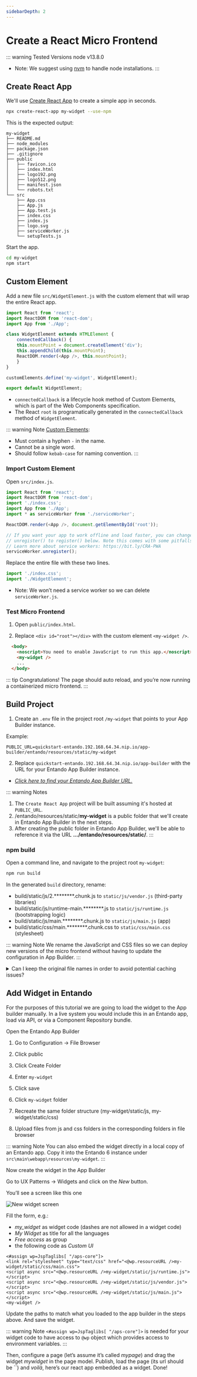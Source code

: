 ```yaml
---
sidebarDepth: 2
---
```


# Create a React Micro Frontend

::: warning Tested Versions
node v13.8.0
- Note: We suggest using [nvm](https://github.com/nvm-sh/nvm) to handle node installations.
:::

## Create React App

We'll use [Create React App](https://create-react-app.dev/) to create a simple app in seconds.

``` bash
npx create-react-app my-widget --use-npm
```

This is the expected output:

    my-widget
    ├── README.md
    ├── node_modules
    ├── package.json
    ├── .gitignore
    ├── public
    │   ├── favicon.ico
    │   ├── index.html
    │   ├── logo192.png
    │   ├── logo512.png
    │   ├── manifest.json
    │   └── robots.txt
    └── src
        ├── App.css
        ├── App.js
        ├── App.test.js
        ├── index.css
        ├── index.js
        ├── logo.svg
        ├── serviceWorker.js
        └── setupTests.js

Start the app.

``` bash
cd my-widget
npm start
```

## Custom Element

Add a new file `src/WidgetElement.js` with the custom element that will wrap the entire React app.

``` js
import React from 'react';
import ReactDOM from 'react-dom';
import App from './App';

class WidgetElement extends HTMLElement {
    connectedCallback() {
    this.mountPoint = document.createElement('div');
    this.appendChild(this.mountPoint);
    ReactDOM.render(<App />, this.mountPoint);
    }
}

customElements.define('my-widget', WidgetElement);

export default WidgetElement;
```

- `connectedCallback` is a lifecycle hook method of Custom Elements, which is part of the Web Components specification.
- The React `root` is programatically generated in the `connectedCallback` method of `WidgetElement`.

::: warning Note
[Custom Elements](https://stackoverflow.com/questions/22545621/do-custom-elements-require-a-dash-in-their-name):
- Must contain a hyphen `-` in the name.
- Cannot be a single word.
- Should follow `kebab-case` for naming convention.
:::

### Import Custom Element

Open `src/index.js`.

``` js
import React from 'react';
import ReactDOM from 'react-dom';
import './index.css';
import App from './App';
import * as serviceWorker from './serviceWorker';

ReactDOM.render(<App />, document.getElementById('root'));

// If you want your app to work offline and load faster, you can change
// unregister() to register() below. Note this comes with some pitfalls.
// Learn more about service workers: https://bit.ly/CRA-PWA
serviceWorker.unregister();
```

Replace the entire file with these two lines.

``` js
import './index.css';
import './WidgetElement';
```

- Note: We won’t need a service worker so we can delete `serviceWorker.js`.

### Test Micro Frontend

1. Open `public/index.html`.

2. Replace `<div id="root"></div>` with the custom element `<my-widget />`.

``` html
  <body>
    <noscript>You need to enable JavaScript to run this app.</noscript>
    <my-widget />
    ...
  </body>
```

::: tip Congratulations!
The page should auto reload, and you’re now running a containerized micro frontend.
:::

## Build Project

1. Create an `.env` file in the project root `/my-widget` that points to your App Builder instance.

Example:

```
PUBLIC_URL=quickstart-entando.192.168.64.34.nip.io/app-builder/entando/resources/static/my-widget
```

2. Replace `quickstart-entando.192.168.64.34.nip.io/app-builder` with the URL for your Entando App Builder instance.

- [*Click here to find your Entando App Builder URL.*](../../getting-started/#log-in-to-entando)

::: warning Notes
1. The `Create React App` project will be built assuming it's hosted at `PUBLIC_URL`.
2. /entando/resources/static/**my-widget** is a public folder that we'll create in Entando App Builder in the next steps.
3. After creating the public folder in Entando App Builder, we'll be able to reference it via the URL **.../entando/resources/static/**.
:::

### npm build

Open a command line, and navigate to the project root `my-widget`:

``` bash
npm run build
```

In the generated `build` directory, rename:

- build/static/js/2.********.chunk.js to `static/js/vendor.js` (third-party libraries)
- build/static/js/runtime-main.********.js to `static/js/runtime.js` (bootstrapping logic)
- build/static/js/main.********.chunk.js to `static/js/main.js` (app)
- build/static/css/main.********.chunk.css to `static/css/main.css` (stylesheet)

::: warning Note
We rename the JavaScript and CSS files so we can deploy new versions of the micro frontend without having to update the configuration in App Builder.
:::

<details><summary>Can I keep the original file names in order to avoid potential caching issues?</summary>

Update the `Custom UI` field in App Builder with the new file names when a new version of your micro frontend is deployed. (See: [Add Widget in Entando](#add-widget-in-entando))

- Entando bundles help streamline this process and are covered in the Entando Component Repository tutorial.

</details>

## Add Widget in Entando

For the purposes of this tutorial we are going to load the widget to the
App builder manually. In a live system you would include this in an
Entando app, load via API, or via a Component Repository bundle.

Open the Entando App Builder

1.  Go to Configuration → File Browser

2.  Click public

3.  Click Create Folder

4.  Enter `my-widget`

5.  Click save

6.  Click `my-widget` folder

7.  Recreate the same folder structure (my-widget/static/js, my-widget/static/css)

8.  Upload files from js and css folders in the corresponding folders in
    file browser

::: warning Note
You can also embed the widget directly in a local copy of an Entando app. Copy it into the Entando 6 instance under `src\main\webapp\resources\my-widget`.
:::

Now create the widget in the App Builder

Go to UX Patterns → Widgets and click on the *New* button.

You’ll see a screen like this one

![New widget screen](./new-widget-screen.png)

Fill the form, e.g.:

-   *my\_widget* as widget code (dashes are not allowed in a widget
    code)
-   *My Widget* as title for all the languages
-   *Free access* as group
-   the following code as *Custom UI*

``` ftl
<#assign wp=JspTaglibs[ "/aps-core"]>
<link rel="stylesheet" type="text/css" href="<@wp.resourceURL />my-widget/static/css/main.css">
<script async src="<@wp.resourceURL />my-widget/static/js/runtime.js"></script>
<script async src="<@wp.resourceURL />my-widget/static/js/vendor.js"></script>
<script async src="<@wp.resourceURL />my-widget/static/js/main.js"></script>
<my-widget />
```

Update the paths to match what you loaded to the app builder in the steps above. And save the widget.

::: warning Note
`<#assign wp=JspTaglibs[ "/aps-core"]>` is needed for your widget code to have access to `@wp` object which provides access to environment variables.
:::

Then, configure a page (let’s assume it’s called *mypage*) and drag the widget *mywidget* in the page model. Publish, load the page (its url should be ``) and *voilà*, here’s our react app embedded as a widget. Done!
